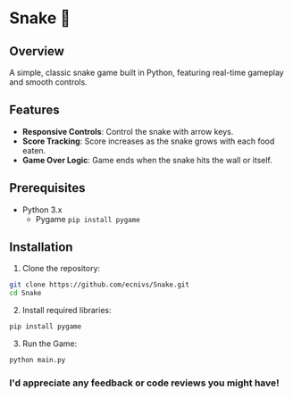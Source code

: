 # Snake 🐍
## Overview
A simple, classic snake game built in Python, featuring real-time gameplay and smooth controls.

## Features
* **Responsive Controls**: Control the snake with arrow keys.
* **Score Tracking**: Score increases as the snake grows with each food eaten.
* **Game Over Logic**: Game ends when the snake hits the wall or itself.

## Prerequisites
* Python 3.x
  * Pygame `pip install pygame`

## Installation
1. Clone the repository:
```bash
git clone https://github.com/ecnivs/Snake.git
cd Snake
```
2. Install required libraries:
```bash
pip install pygame
```
3. Run the Game:
```bash
python main.py
```

### I'd appreciate any feedback or code reviews you might have!
